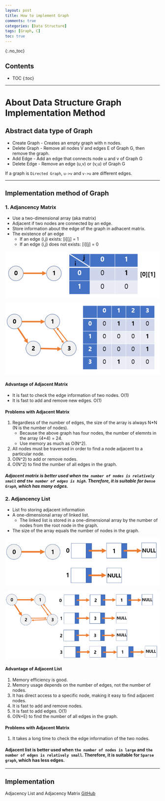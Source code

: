 ```yaml
---
layout: post
title: How to implement Graph
comments: true
categories: [Data Structure]
tags: [Graph, C]
toc: true
---
```

{:.no_toc}
## Contents

- TOC
 {:toc}
---

# About Data Structure Graph Implementation Method

## Abstract data type of Graph

- Create Graph - Creates an empty graph with n nodes.
- Delete Graph - Remove all nodes V and edges E of Graph G, then remove the graph.
- Add Edge - Add an edge that connects node u and v of Graph G
- Delete Edge - Remove an edge (u,v) or (v,u) of Graph G

If a graph is `Directed Graph`, `u->v` and `v->u` are different edges.

---

## Implementation method of Graph

### 1. Adjancency Matrix

- Use a two-dimensional array (aka matrix)
- Adjacent if two nodes are connected by an edge.
- Store information about the edge of the graph in adhacent matrix.
- The existence of an edge
  - If an edge (i,j) exists: [i][j] = 1
  - If an edge (i,j) does not exists: [i][j] = 0

![CQ2](/public/images/2graph1.PNG)

![CQ2](/public/images/2graph2.PNG)

#### Advantage of Adjacent Matrix

- It is fast to check the edge information of two nodes. O(1)
- It is fast to add and remove new edges. O(1)

#### Problems with Adjacent Matrix

1. Regardless of the number of edges, the size of the array is always N\*N (N is the number of nodes).
   - Because the above graph has four nodes, the number of elemnts in the array (4\*4) = 24.
   - Use memory as much as O(N^2).
2. All nodes must be traversed in order to find a node adjacent to a particular node.
3. O(N^2) to add or remove nodes.
4. O(N^2) to find the number of all edges in the graph.

##### Adjacent matrix is better used when `the number of nodes is relatively small` and `the number of edges is high`. Therefore, it is suitable for `Dense Graph`, which has many edges.

### 2. Adjancency List

- List fro storing adjacent information
- A one-dimensional array of linked list.
  - The linked list is stored in a one-dimensional array by the number of nodes from the root node in the graph.
- The size of the array equals the number of nodes in the graph.

![CQ2](/public/images/2graph3.PNG)

![CQ2](/public/images/2graph4.PNG)

#### Advantage of Adjacent List

1. Memory efficiency is good.
2. Memory usage depends on the number of edges, not the number of nodes.
3. It has direct access to a specific node, making it easy to find adjacent nodes.
4. It is fast to add and remove nodes.
5. It is fast to add edges. O(1)
6. O(N+E) to find the number of all edges in the graph.

#### Problems with Adjacent Matrix

1. It takes a long time to check the edge information of the two nodes.

#### Adjacent list is better used when `the number of nodes is large` and `the number of edges is relatively small`. Therefore, it is suitable for `Sparse graph`, which has less edges.

---

## Implementation

Adjacency List and Adjacency Matrix [GitHub](https://github.com/HyoSup0513/study/tree/master/Datastructure/Graph)
